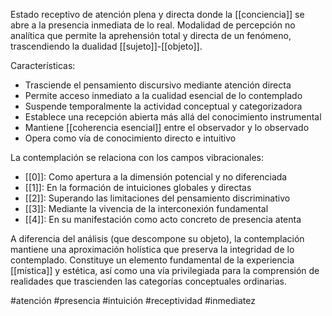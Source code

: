 Estado receptivo de atención plena y directa donde la [[conciencia]] se abre a la presencia inmediata de lo real. Modalidad de percepción no analítica que permite la aprehensión total y directa de un fenómeno, trascendiendo la dualidad [[sujeto]]-[[objeto]].

Características:
- Trasciende el pensamiento discursivo mediante atención directa
- Permite acceso inmediato a la cualidad esencial de lo contemplado
- Suspende temporalmente la actividad conceptual y categorizadora
- Establece una recepción abierta más allá del conocimiento instrumental
- Mantiene [[coherencia esencial]] entre el observador y lo observado
- Opera como vía de conocimiento directo e intuitivo

La contemplación se relaciona con los campos vibracionales:
- [[0]]: Como apertura a la dimensión potencial y no diferenciada
- [[1]]: En la formación de intuiciones globales y directas
- [[2]]: Superando las limitaciones del pensamiento discriminativo
- [[3]]: Mediante la vivencia de la interconexión fundamental
- [[4]]: En su manifestación como acto concreto de presencia atenta

A diferencia del análisis (que descompone su objeto), la contemplación mantiene una aproximación holística que preserva la integridad de lo contemplado. Constituye un elemento fundamental de la experiencia [[mística]] y estética, así como una vía privilegiada para la comprensión de realidades que trascienden las categorías conceptuales ordinarias.

#atención #presencia #intuición #receptividad #inmediatez
